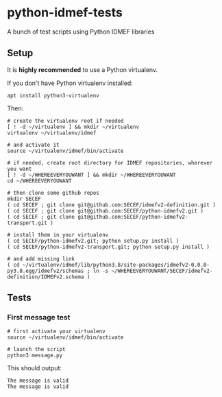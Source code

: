 # python-idmef-tests

A bunch of test scripts using Python IDMEF libraries 

## Setup

It is **highly recommended** to use a Python virtualenv.

If you don't have Python virtualenv installed:

```
apt install python3-virtualenv
```

Then:

```
# create the virtualenv root if needed
[ ! -d ~/virtualenv ] && mkdir ~/virtualenv
virtualenv ~/virtualenv/idmef

# and activate it
source ~/virtualenv/idmef/bin/activate

# if needed, create root directory for IDMEF repositories, wherever you want
[ ! -d ~/WHEREEVERYOUWANT ] && mkdir ~/WHEREEVERYOUWANT
cd ~/WHEREEVERYOUWANT

# then clone some github repos
mkdir SECEF
( cd SECEF ; git clone git@github.com:SECEF/idmefv2-definition.git )
( cd SECEF ; git clone git@github.com:SECEF/python-idmefv2.git )
( cd SECEF ; git clone git@github.com:SECEF/python-idmefv2-transport.git )

# install them in your virtualenv
( cd SECEF/python-idmefv2.git; python setup.py install )
( cd SECEF/python-idmefv2-transport.git; python setup.py install )

# and add missing link
( cd ~/virtualenv/idmef/lib/python3.8/site-packages/idmefv2-0.0.0-py3.8.egg/idmefv2/schemas ; ln -s ~/WHEREEVERYOUWANT/SECEF/idmefv2-definition/IDMEFv2.schema )
```

## Tests

### First message test


```
# first activate your virtualenv
source ~/virtualenv/idmef/bin/activate

# launch the script
python3 message.py
```

This should output:

```
The message is valid
The message is valid
```
